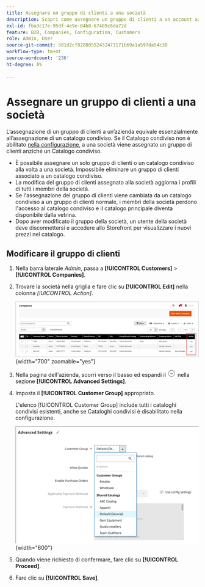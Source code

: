 ```yaml
---
title: Assegnare un gruppo di clienti a una società
description: Scopri come assegnare un gruppo di clienti a un account aziendale nel tuo store di Adobe Commerce.
exl-id: fba3c17e-95df-4e9e-84b8-67409c6da72d
feature: B2B, Companies, Configuration, Customers
role: Admin, User
source-git-commit: 581d2cf82880552432471171b69a1a597da54c30
workflow-type: tm+mt
source-wordcount: '236'
ht-degree: 0%

---
```


# Assegnare un gruppo di clienti a una società

L’assegnazione di un gruppo di clienti a un’azienda equivale essenzialmente all’assegnazione di un catalogo condiviso. Se il Catalogo condiviso non è abilitato [nella configurazione](enable-basic-features.md), a una società viene assegnato un gruppo di clienti anziché un Catalogo condiviso.

- È possibile assegnare un solo gruppo di clienti o un catalogo condiviso alla volta a una società. Impossibile eliminare un gruppo di clienti associato a un catalogo condiviso.
- La modifica del gruppo di clienti assegnato alla società aggiorna i profili di tutti i membri della società.
- Se l&#39;assegnazione del gruppo di clienti viene cambiata da un catalogo condiviso a un gruppo di clienti normale, i membri della società perdono l&#39;accesso al catalogo condiviso e il catalogo principale diventa disponibile dalla vetrina.
- Dopo aver modificato il gruppo della società, un utente della società deve disconnettersi e accedere allo Storefront per visualizzare i nuovi prezzi nel catalogo.

## Modificare il gruppo di clienti

1. Nella barra laterale _Admin_, passa a **[!UICONTROL Customers]** > **[!UICONTROL Companies]**.

1. Trovare la società nella griglia e fare clic su **[!UICONTROL Edit]** nella colonna _[!UICONTROL Action]_.

   ![Modifica società](./assets/companies-grid-edit.png){width="700" zoomable="yes"}

1. Nella pagina dell&#39;azienda, scorri verso il basso ed espandi il ![selettore di espansione](../assets/icon-display-expand.png) nella sezione **[!UICONTROL Advanced Settings]**.

1. Imposta il **[!UICONTROL Customer Group]** appropriato.

   L&#39;elenco [!UICONTROL Customer Group] include tutti i cataloghi condivisi esistenti, anche se Cataloghi condivisi è disabilitato nella configurazione.

   ![Cambia gruppo clienti o catalogo condiviso](./assets/company-advanced-settings-customer-group-admin.png){width="600"}

1. Quando viene richiesto di confermare, fare clic su **[!UICONTROL Proceed]**.

1. Fare clic su **[!UICONTROL Save]**.
